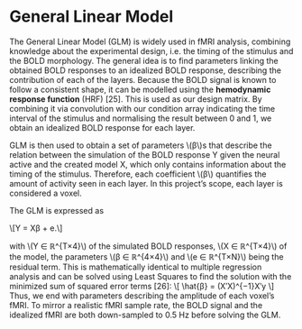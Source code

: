 # General Linear Model

The General Linear Model (GLM) is widely used in fMRI analysis, combining knowledge about
the experimental design, i.e. the timing of the stimulus and the BOLD morphology. The general
idea is to find parameters linking the obtained BOLD responses to an idealized BOLD response,
describing the contribution of each of the layers. Because the BOLD signal is known to follow
a consistent shape, it can be modelled using the **hemodynamic response function** (HRF) [25].
This is used as our design matrix. By combining it via convolution with our condition array
indicating the time interval of the stimulus and normalising the result between 0 and 1, we
obtain an idealized BOLD response for each layer.

GLM is then used to obtain a set of parameters \\(β\\)s that describe the relation between the
simulation of the BOLD response Y given the neural active and the created model X, which only
contains information about the timing of the stimulus. Therefore, each coefficient \\(β\\) quantifies
the amount of activity seen in each layer. In this project’s scope, each layer is considered a voxel.

The GLM is expressed as

\\[Y = Xβ + e.\\]

with \\(Y ∈ ℝ^{T×4}\\) of the simulated BOLD responses, \\(X ∈ ℝ^{T×4}\\) of the model, the parameters
\\(β ∈ ℝ^{4×4}\\) and \\(e ∈ ℝ^{T×N}\\) being the residual term. This is mathematically identical to multiple
regression analysis and can be solved using Least Squares to find the solution with the minimized
sum of squared error terms [26]:
\\[ \hat{β} = (X′X)^{−1}X′y \\]
Thus, we end with parameters describing the amplitude of each voxel’s fMRI. To mirror a realistic
fMRI sample rate, the BOLD signal and the idealized fMRI are both down-sampled to 0.5 Hz
before solving the GLM.